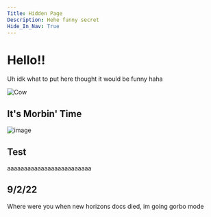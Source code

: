 ```yaml
---
Title: Hidden Page
Description: Hehe funny secret
Hide_In_Nav: True
---
```


# Hello!!

Uh idk what to put here thought it would be funny haha

![Cow](https://external-content.duckduckgo.com/iu/?u=https%3A%2F%2Fmedia1.tenor.com%2Fimages%2F964831e7eccb34007e82c065a50679ef%2Ftenor.gif%3Fitemid%3D18924714&f=1&nofb=1)

## It's Morbin' Time

![image](https://user-images.githubusercontent.com/25644444/178856213-44cb0a38-6d3d-4af6-b7f8-0ae6cda8d44a.png)

## Test

aaaaaaaaaaaaaaaaaaaaaaaaa

## 9/2/22

Where were you when new horizons docs died, im going gorbo mode
